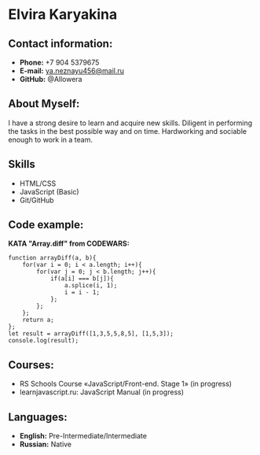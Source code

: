 # Elvira Karyakina

## Contact information:

* __Phone:__ +7 904 5379675
* __E-mail:__ ya.neznayu456@mail.ru
* __GitHub:__ @Allowera

## About Myself:

I have a strong desire to learn and acquire new skills. Diligent in performing the tasks in the best possible way and on time. Hardworking and sociable enough to work in a team.

## Skills

* HTML/CSS
* JavaScript (Basic)
* Git/GitHub

## Code example:

__KATA "Array.diff" from CODEWARS:__

```
function arrayDiff(a, b){
    for(var i = 0; i < a.length; i++){
        for(var j = 0; j < b.length; j++){
            if(a[i] === b[j]){
                a.splice(i, 1);
                i = i - 1;
            };
        };
    };
    return a;
};
let result = arrayDiff([1,3,5,5,8,5], [1,5,3]);
console.log(result);
```

## Courses:

* RS Schools Course «JavaScript/Front-end. Stage 1» (in progress)
* learnjavascript.ru: JavaScript Manual (in progress)

## Languages:

* __English:__ Pre-Intermediate/Intermediate
* __Russian:__ Native
